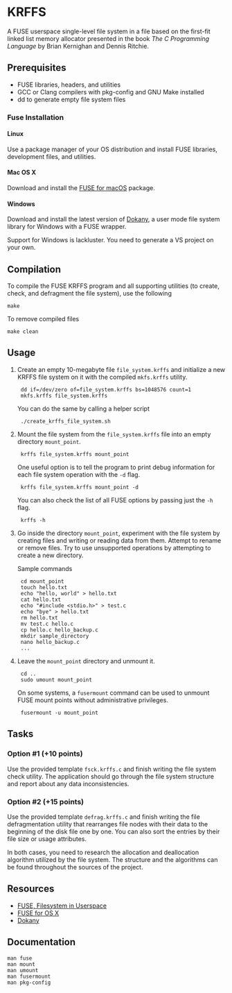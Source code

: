 KRFFS
=====

A FUSE userspace single-level file system in a file based on the first-fit
linked list memory allocator presented in the book _The C Programming Language_
by Brian Kernighan and Dennis Ritchie.

## Prerequisites

* FUSE libraries, headers, and utilities
* GCC or Clang compilers with pkg-config and GNU Make installed
* dd to generate empty file system files

### Fuse Installation

#### Linux

Use a package manager of your OS distribution and install FUSE libraries,
development files, and utilities.

#### Mac OS X

Download and install the [FUSE for macOS](https://osxfuse.github.io) package.

#### Windows

Download and install the latest version of [Dokany](https://github.com/dokan-dev/dokany/releases),
a user mode file system library for Windows with a FUSE wrapper.

Support for Windows is lackluster. You need to generate a VS project on your
own.

## Compilation

To compile the FUSE KRFFS program and all supporting utilities (to create,
check, and defragment the file system), use the following

    make

To remove compiled files

    make clean

## Usage

1. Create an empty 10-megabyte file `file_system.krffs` and initialize a new
   KRFFS file system on it with the compiled `mkfs.krffs` utility.

        dd if=/dev/zero of=file_system.krffs bs=1048576 count=1
        mkfs.krffs file_system.krffs

   You can do the same by calling a helper script

        ./create_krffs_file_system.sh

2. Mount the file system from the `file_system.krffs` file into an empty
   directory `mount_point`.

        krffs file_system.krffs mount_point

   One useful option is to tell the program to print debug information for each
   file system operation with the `-d` flag.

        krffs file_system.krffs mount_point -d

   You can also check the list of all FUSE options by passing just the `-h` flag.

        krffs -h

3. Go inside the directory `mount_point`, experiment with the file system by
   creating files and writing or reading data from them. Attempt to rename or
   remove files. Try to use unsupported operations by attempting to create a new
   directory.

   Sample commands

        cd mount_point
        touch hello.txt
        echo "hello, world" > hello.txt
        cat hello.txt
        echo "#include <stdio.h>" > test.c
        echo "bye" > hello.txt
        rm hello.txt
        mv test.c hello.c
        cp hello.c hello_backup.c
        mkdir sample_directory
        nano hello_backup.c
        ...

4. Leave the `mount_point` directory and unmount it.

        cd ..
        sudo umount mount_point

   On some systems, a `fusermount` command can be used to unmount FUSE mount
   points without administrative privileges.

        fusermount -u mount_point

## Tasks

### Option #1 (+10 points)

Use the provided template `fsck.krffs.c` and finish writing the file system
check utility. The application should go through the file system structure and
report about any data inconsistencies. 

### Option #2 (+15 points)

Use the provided template `defrag.krffs.c` and finish writing the file
defragmentation utility that rearranges file nodes with their data to the
beginning of the disk file one by one. You can also sort the entries by their
file size or usage attributes.

In both cases, you need to research the allocation and deallocation algorithm
utilized by the file system. The structure and the algorithms can be found
throughout the sources of the project.

## Resources

* [FUSE, Filesystem in Userspace](http://fuse.sourceforge.net)
* [FUSE for OS X](https://osxfuse.github.io)
* [Dokany](https://github.com/dokan-dev/dokany)

## Documentation

    man fuse
    man mount
    man umount
    man fusermount
    man pkg-config

